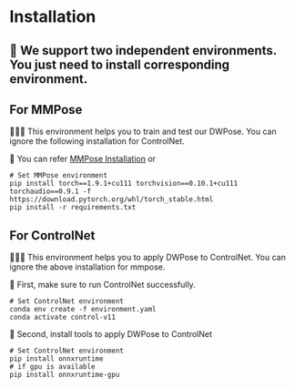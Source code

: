 # Installation
## 📙 We support two independent environments. You just need to install corresponding environment.
## For MMPose
🌵🌵🌵 This environment helps you to train and test our DWPose. You can ignore the following installation for ControlNet.

🌵 You can refer [MMPose Installation](https://mmpose.readthedocs.io/en/latest/installation.html) or
```
# Set MMPose environment
pip install torch==1.9.1+cu111 torchvision==0.10.1+cu111 torchaudio==0.9.1 -f https://download.pytorch.org/whl/torch_stable.html
pip install -r requirements.txt
```

## For ControlNet
🌵🌵🌵 This environment helps you to apply DWPose to ControlNet. You can ignore the above installation for mmpose.

🌵 First, make sure to run ControlNet successfully.
```
# Set ControlNet environment
conda env create -f environment.yaml
conda activate control-v11
```
🌵 Second, install tools to apply DWPose to ControlNet
```
# Set ControlNet environment
pip install onnxruntime
# if gpu is available
pip install onnxruntime-gpu
```